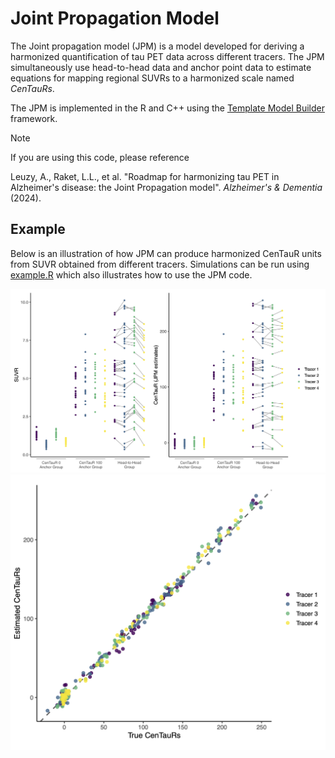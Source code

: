 # Joint Propagation Model
The Joint propagation model (JPM) is a model developed for deriving a harmonized quantification of tau PET data across different tracers. The JPM simultaneously use head-to-head data and anchor point data to estimate equations for mapping regional SUVRs to a harmonized scale named *CenTauRs*. 

The JPM is implemented in the R and C++ using the [Template Model Builder](https://kaskr.github.io/adcomp/_book/Introduction.html) framework.

> [!NOTE]
> If you are using this code, please reference
> 
> Leuzy, A., Raket, L.L., et al. "Roadmap for harmonizing tau PET in Alzheimer's disease: the Joint Propagation model". *Alzheimer's & Dementia* (2024).

Example
--------------------
Below is an illustration of how JPM can produce harmonized CenTauR units from SUVR obtained from different tracers. Simulations can be run using [example.R](example.R) which also illustrates how to use the JPM code.

![](img/CTR_mapping.png)
![](img/CTR_eval.png)
